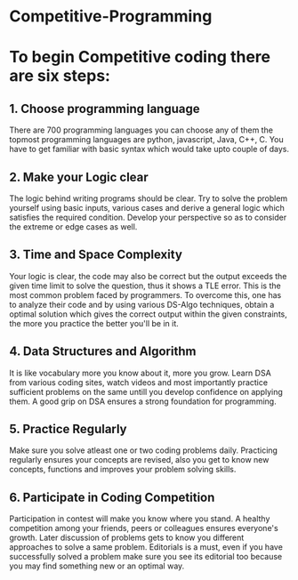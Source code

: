 # Competitive-Programming

# __To begin Competitive coding there are six steps__:
## 1. Choose programming language
   There are 700 programming languages you can choose any of them the topmost programming languages are python, javascript, Java, C++, C. You have to get familiar with basic syntax which would take upto couple of days.
## 2. Make your Logic clear
   The logic behind writing programs should be clear. Try to solve the problem yourself using basic inputs, various cases and derive a general logic which satisfies the required condition. Develop your perspective so as to consider the extreme or edge cases as well.
## 3. Time and Space Complexity
   Your logic is clear, the code may also be correct but the output exceeds the given time limit to solve the question, thus it shows a TLE error. This is the most common problem faced by programmers. To overcome this, one has to analyze their code and by using various DS-Algo techniques, obtain a optimal solution which gives the correct output within the given constraints, the more you practice the better you'll be in it.
## 4. Data Structures and Algorithm
   It is like vocabulary more you know about it, more you grow. Learn DSA from various coding sites, watch videos and most importantly practice sufficient problems on the same untill you develop confidence on applying them. A good grip on DSA ensures a strong foundation for programming.
## 5. Practice Regularly
   Make sure you solve atleast one or two coding problems daily. Practicing regularly ensures your concepts are revised, also you get to know new concepts, functions and improves your problem solving skills.
## 6. Participate in Coding Competition
   Participation in contest will make you know where you stand. A healthy competition among your friends, peers or colleagues ensures everyone's growth. Later discussion of problems gets to know you different approaches to solve a same problem. Editorials is a must, even if you have successfully solved a problem make sure you see its editorial too because you may find something new or an optimal way.
